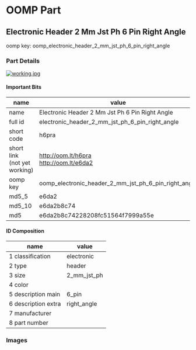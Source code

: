 # OOMP Part  
## Electronic Header 2 Mm Jst Ph 6 Pin Right Angle  
  
oomp key: oomp_electronic_header_2_mm_jst_ph_6_pin_right_angle  
  
### Part Details  
  
[![working.jpg](working_600.jpg)](working.jpg)  
  
#### Important Bits  
| name | value | 
| --- | --- | 
| name | Electronic Header 2 Mm Jst Ph 6 Pin Right Angle | 
| full id | electronic_header_2_mm_jst_ph_6_pin_right_angle | 
| short code | h6pra | 
| short link<br>(not yet working) | http://oom.lt/h6pra<br>http://oom.lt/e6da2 | 
| oomp key | oomp_electronic_header_2_mm_jst_ph_6_pin_right_angle | 
| md5_5 | e6da2 | 
| md5_10 | e6da2b8c74 | 
| md5 | e6da2b8c74228208fc51564f7999a55e | 
#### ID Composition  
| name | value | 
| --- | --- | 
| 1 classification | electronic | 
| 2 type | header | 
| 3 size | 2_mm_jst_ph | 
| 4 color |  | 
| 5 description main | 6_pin | 
| 6 description extra | right_angle | 
| 7 manufacturer |  | 
| 8 part number |  | 
### Images  
